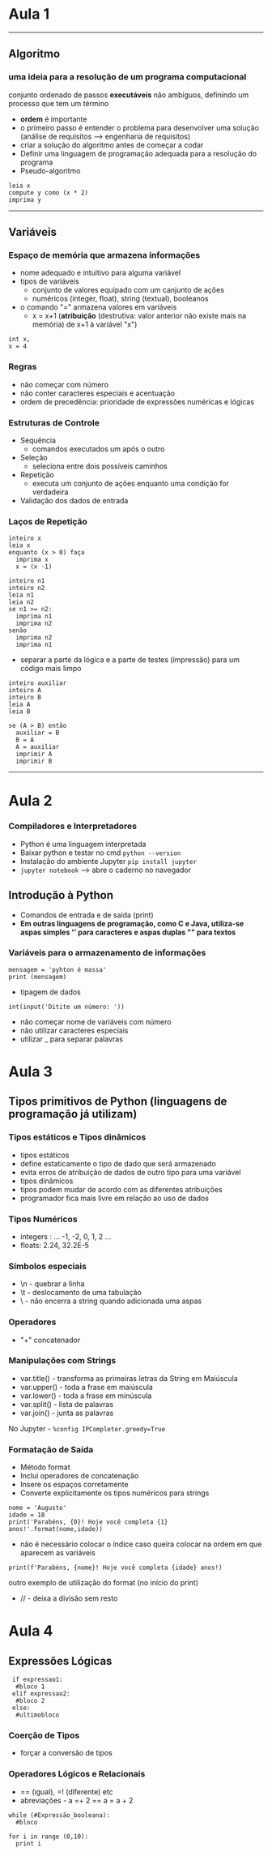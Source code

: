 # Aula 1

***

## Algoritmo
### uma ideia para a resolução de um programa computacional
conjunto ordenado de passos **executáveis** não ambíguos, definindo um processo que tem um término
* **ordem** é importante
* o primeiro passo é entender o problema para desenvolver uma solução (análise de requisitos --> engenharia de requisitos)
* criar a solução do algoritmo antes de começar a codar
* Definir uma linguagem de programação adequada para a resolução do programa
* Pseudo-algoritmo 
```
leia x 
compute y como (x * 2)
imprima y
```

***

## Variáveis
### Espaço de memória que armazena informações
* nome adequado e intuitivo para alguma variável
* tipos de variáveis
  * conjunto de valores equipado com um canjunto de ações
  * numéricos (integer, float), string (textual), booleanos
* o comando "=" armazena valores em variáveis
  * x = x+1 (**atribuição** (destrutiva: valor anterior não existe mais na memória) de x+1 à variável "x")
```
int x,
x = 4
```

### Regras
* não começar com número
* não conter caracteres especiais e acentuação
* ordem de precedência: prioridade de expressões numéricas e lógicas

### Estruturas de Controle
* Sequência
  * comandos executados um após o outro
* Seleção
  * seleciona entre dois possíveis caminhos
* Repetição
  * executa um conjunto de ações enquanto uma condição for verdadeira
* Validação dos dados de entrada

### Laços de Repetição
```
inteiro x
leia x
enquanto (x > 0) faça
  imprima x
  x = (x -1)
```
```
inteiro n1
inteiro n2
leia n1
leia n2
se n1 >= n2:
  imprima n1
  imprima n2
senão
  imprima n2
  imprima n1
```
* separar a parte da lógica e a parte de testes (impressão) para um código mais limpo

```
inteiro auxiliar
inteiro A
inteiro B
leia A
leia B

se (A > B) então
  auxiliar = B
  B = A
  A = auxiliar
  imprimir A
  imprimir B
```
***

# Aula 2
### Compiladores e Interpretadores
* Python é uma linguagem interpretada
 * Baixar python e testar no cmd `python --version`
* Instalação do ambiente Jupyter `pip install jupyter`
* `jupyter notebook` --> abre o caderno no navegador

## Introdução à Python
* Comandos de entrada e de saída (print)
* **Em outras linguagens de programação, como C e Java, utiliza-se aspas simples '' para caracteres e aspas duplas "" para textos**
### Variáveis para o armazenamento de informações
```
mensagem = 'pyhton é massa'
print (mensagem)
```
* tipagem de dados
```
int(input('Ditite um número: '))
```
* não começar nome de variáveis com número
* não utilizar caracteres especiais
* utilizar _ para separar palavras

# Aula 3
## Tipos primitivos de Python (linguagens de programação já utilizam)
### Tipos estáticos e Tipos dinâmicos

* tipos estáticos
 * define estaticamente o tipo de dado que será armazenado
 * evita erros de atribuição de dados de outro tipo para uma variável
* tipos dinâmicos
 * tipos podem mudar de acordo com as diferentes atribuições
 * programador fica mais livre em relação ao uso de dados

### Tipos Numéricos
* integers : ... -1, -2, 0, 1, 2 ...
* floats: 2.24, 32.2E-5

### Símbolos especiais
* \n - quebrar a linha
* \t - deslocamento de uma tabulação
* \ - não encerra a string quando adicionada uma aspas

### Operadores
* "+" concatenador

### Manipulações com Strings
* var.title() - transforma as primeiras letras da String em Maiúscula
* var.upper() - toda a frase em maiúscula
* var.lower() - toda a frase em minúscula
* var.split() - lista de palavras
* var.join() - junta as palavras

No Jupyter - `%config IPCompleter.greedy=True`

### Formatação de Saída
* Método format
 * Inclui operadores de concatenação
 * Insere os espaços corretamente
 * Converte explicitamente os tipos numéricos para strings
```
nome = 'Augusto'
idade = 18
print('Parabéns, {0}! Hoje você completa {1} anos!'.format(nome,idade))
```
* não é necessário colocar o índice caso queira colocar na ordem em que aparecem as variáveis

```
print(f'Parabéns, {nome}! Hoje você completa {idade} anos!)
```
outro exemplo de utilização do format (no início do print)

* // - deixa a divisão sem resto

# Aula 4
## Expressões Lógicas

```
 if expressao1:
  #bloco 1
 elif expressao2:
  #bloco 2
 else:
  #ultimobloco
```
### Coerção de Tipos
* forçar a conversão de tipos

### Operadores Lógicos e Relacionais
* == (igual), =! (diferente) etc
* abreviações - a =+ 2 == a = a + 2

```
while (#Expressão_booleana):
  #bloco
```
```
for i in range (0,10):
  print i
```
